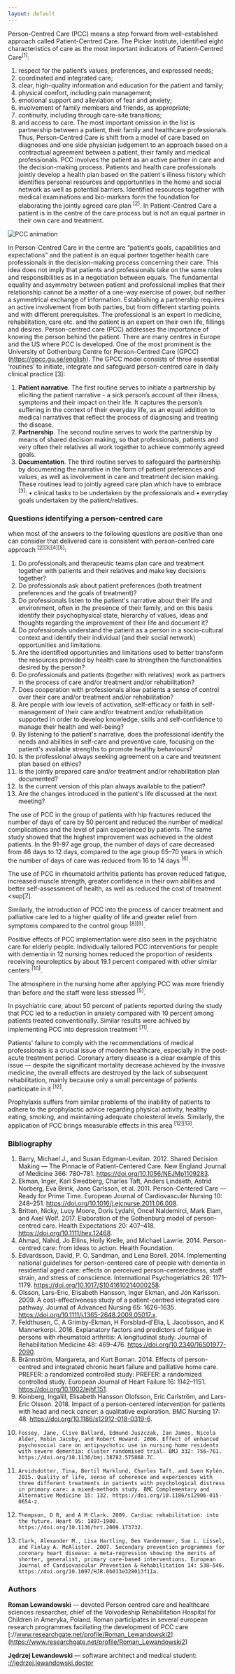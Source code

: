 ```yaml
---
layout: default
---
```


Person-Centred Care (PCC) means a step forward from well-established approach called Patient-Centred Care. The Picker Institute, identified eight characteristics of care as the most important indicators of Patient-Centred Care<sup>[1]</sup>:

1. respect for the patient’s values, preferences, and expressed needs;
2. coordinated and integrated care;
3. clear, high-quality information and education for the patient and family;
4. physical comfort, including pain management;
5. emotional support and alleviation of fear and anxiety;
6. involvement of family members and friends, as appropriate;
7. continuity, including through care-site transitions;
8. and access to care.
   The most important omission in the list is partnership between a patient, their family and healthcare professionals. Thus, Person-Centred Care is shift from a model of care based on diagnoses and one side physician judgement to an approach based on a contractual agreement between a patient, their family and medical professionals. PCC involves the patient as an active partner in care and the decision-making process. Patients and health care professionals jointly develop a health plan based on the patient´s illness history which identifies personal resources and opportunities in the home and social network as well as potential barriers. Identified resources together with medical examinations and bio-markers form the foundation for elaborating the jointly agreed care plan <sup>[2]</sup>.
   In Patient-Centred Care a patient is in the centre of the care process but is not an equal partner in their own care and treatment.

![PCC animation](/assets/PCC_animation_720.gif)

In Person-Centred Care in the centre are “patient’s goals, capabilities and expectations” and the patient is an equal partner together health care professionals in the decision-making process concerning their care. This idea does not imply that patients and professionals take on the same roles and responsibilities as in a negotiation between equals. The fundamental equality and asymmetry between patient and professional implies that their relationship cannot be a matter of a one-way exercise of power, but neither a symmetrical exchange of information. Establishing a partnership requires an active involvement from both parties, but from different starting points and with different prerequisites. The professional is an expert in medicine, rehabilitation, care etc. and the patient is an expert on their own life, fillings and desires. Person-centred care (PCC) addresses the importance of knowing the person behind the patient.
There are many centres in Europe and the US where PCC is developed. One of the most prominent is the University of Gothenburg Centre for Person-Centred Care (GPCC) (https://gpcc.gu.se/english). The GPCC model consists of three essential ‘routines’ to initiate, integrate and safeguard person-centred care in daily clinical practice [3]:

1. **Patient narrative**. The first routine serves to initiate a partnership by eliciting the patient narrative - a sick person’s account of their illness, symptoms and their impact on their life. It captures the person’s suffering in the context of their everyday life, as an equal addition to medical narratives that reflect the process of diagnosing and treating the disease.
2. **Partnership**. The second routine serves to work the partnership by means of shared decision making, so that professionals, patients and very often their relatives all work together to achieve commonly agreed goals.
3. **Documentation**. The third routine serves to safeguard the partnership by documenting the narrative in the form of patient preferences and values, as well as involvement in care and treatment decision making.
   These routines lead to jointly agreed care plan which have to embrace <sup>[3]</sup>:
   • clinical tasks to be undertaken by the professionals and
   • everyday goals undertaken by the patient/relatives.

### Questions identifying a person-centred care

when most of the answers to the following questions are positive than one can consider that delivered care is consistent with person-centred care approach <sup>[2][3][4][5]</sup>:

1. Do professionals and therapeutic teams plan care and treatment together with patients and their relatives and make key decisions together?
2. Do professionals ask about patient preferences (both treatment preferences and the goals of treatment)?
3. Do professionals listen to the patient's narrative about their life and environment, often in the presence of their family, and on this basis identify their psychophysical state, hierarchy of values, ideas and thoughts regarding the improvement of their life and document it?
4. Do professionals understand the patient as a person in a socio-cultural context and identify their individual (and their social network) opportunities and limitations.
5. Are the identified opportunities and limitations used to better transform the resources provided by health care to strengthen the functionalities desired by the person?
6. Do professionals and patients (together with relatives) work as partners in the process of care and/or treatment and/or rehabilitation?
7. Does cooperation with professionals allow patients a sense of control over their care and/or treatment and/or rehabilitation?
8. Are people with low levels of activation, self-efficacy or faith in self-management of their care and/or treatment and/or rehabilitation supported in order to develop knowledge, skills and self-confidence to manage their health and well-being?
9. By listening to the patient's narrative, does the professional identify the needs and abilities in self-care and preventive care, focusing on the patient's available strengths to promote healthy behaviours?
10. Is the professional always seeking agreement on a care and treatment plan based on ethics?
11. Is the jointly prepared care and/or treatment and/or rehabilitation plan documented?
12. Is the current version of this plan always available to the patient?
13. Are the changes introduced in the patient's life discussed at the next meeting?

The use of PCC in the group of patients with hip fractures reduced the number of days of care by 50 percent and reduced the number of medical complications and the level of pain experienced by patients. The same study showed that the highest improvement was achieved in the oldest patients. In the 91–97 age group, the number of days of care decreased from 46 days to 12 days, compared to the age group 65–70 years in which the number of days of care was reduced from 16 to 14 days <sup>[6]</sup>.

The use of PCC in rheumatoid arthritis patients has proven reduced fatigue, increased muscle strength, greater confidence in their own abilities and better self-assessment of health, as well as reduced the cost of treatment <sup[7]</sup>.

Similarly, the introduction of PCC into the process of cancer treatment and palliative care led to a higher quality of life and greater relief from symptoms compared to the control group <sup>[8][9]</sup>.

Positive effects of PCC implementation were also seen in the psychiatric care for elderly people. Individually tailored PCC interventions for people with dementia in 12 nursing homes reduced the proportion of residents receiving neuroleptics by about 19.1 percent compared with other similar centers <sup>[10]</sup>.

The atmosphere in the nursing home after applying PCC was more friendly than before and the staff were less stressed <sup>[5]</sup>.

In psychiatric care, about 50 percent of patients reported during the study that PCC led to a reduction in anxiety compared with 10 percent among patients treated conventionally. Similar results were achived by implementing PCC into depression treatment <sup>[11]</sup>.

Patients' failure to comply with the recommendations of medical professionals is a crucial issue of modern healthcare, especially in the post-acute treatment period. Coronary artery disease is a clear example of this issue — despite the significant mortality decrease achieved by the invasive medicine, the overall effects are destroyed by the lack of subsequent rehabilitation, mainly because only a small percentage of patients participate in it <sup>[12]</sup>.

Prophylaxis suffers from similar problems of the inability of patients to adhere to the prophylactic advice regarding physical activity, healthy eating, smoking, and maintaining adequate cholesterol levels. Similarly, the application of PCC brings measurable effects in this area <sup>[12][13]</sup>.

### Bibliography

1.  Barry, Michael J., and Susan Edgman-Levitan. 2012. Shared Decision Making — The Pinnacle of Patient-Centered Care. New England Journal of Medicine 366: 780–781. https://doi.org/10.1056/NEJMp1109283.
2.  Ekman, Inger, Karl Swedberg, Charles Taft, Anders Lindseth, Astrid Norberg, Eva Brink, Jane Carlsson, et al. 2011. Person-Centered Care — Ready for Prime Time. European Journal of Cardiovascular Nursing 10: 248–251. https://doi.org/10.1016/j.ejcnurse.2011.06.008.
3.  Britten, Nicky, Lucy Moore, Doris Lydahl, Oncel Naldemirci, Mark Elam, and Axel Wolf. 2017. Elaboration of the Gothenburg model of person-centred care. Health Expectations 20: 407–418. https://doi.org/10.1111/hex.12468.
4.  Ahmad, Nahid, Jo Ellins, Holly Krelle, and Michael Lawrie. 2014. Person-centred care: from ideas to action. Health Foundation.
5.  Edvardsson, David, P. O. Sandman, and Lena Borell. 2014. Implementing national guidelines for person-centered care of people with dementia in residential aged care: effects on perceived person-centeredness, staff strain, and stress of conscience. International Psychogeriatrics 26: 1171–1179. https://doi.org/10.1017/S1041610214000258.
6.  Olsson, Lars-Eric, Elisabeth Hansson, Inger Ekman, and Jón Karlsson. 2009. A cost-effectiveness study of a patient-centred integrated care pathway. Journal of Advanced Nursing 65: 1626–1635. https://doi.org/10.1111/j.1365-2648.2009.05017.x.
7.  Feldthusen, C, A Grimby-Ekman, H Forsblad-d’Elia, L Jacobsson, and K Mannerkorpi. 2016. Explanatory factors and predictors of fatigue in persons with rheumatoid arthritis: A longitudinal study. Journal of Rehabilitation Medicine 48: 469–476. https://doi.org/10.2340/16501977-2090.
8.  Brännström, Margareta, and Kurt Boman. 2014. Effects of person-centred and integrated chronic heart failure and palliative home care. PREFER: a randomized controlled study: PREFER: a randomized controlled study. European Journal of Heart Failure 16: 1142–1151. https://doi.org/10.1002/ejhf.151.
9.  Koinberg, Ingalill, Elisabeth Hansson Olofsson, Eric Carlström, and Lars-Eric Olsson. 2018. Impact of a person-centered intervention for patients with head and neck cancer: a qualitative exploration. BMC Nursing 17: 48. https://doi.org/10.1186/s12912-018-0319-6.
10.     Fossey, Jane, Clive Ballard, Edmund Juszczak, Ian James, Nicola Alder, Robin Jacoby, and Robert Howard. 2006. Effect of enhanced psychosocial care on antipsychotic use in nursing home residents with severe dementia: cluster randomised trial. BMJ 332: 756–761. https://doi.org/10.1136/bmj.38782.575868.7C.
11.     Arvidsdotter, Tina, Bertil Marklund, Charles Taft, and Sven Kylén. 2015. Quality of life, sense of coherence and experiences with three different treatments in patients with psychological distress in primary care: a mixed-methods study. BMC Complementary and Alternative Medicine 15: 132. https://doi.org/10.1186/s12906-015-0654-z.
12.     Thompson, D R, and A M Clark. 2009. Cardiac rehabilitation: into the future. Heart 95: 1897–1900. https://doi.org/10.1136/hrt.2009.173732.
13.     Clark, Alexander M., Lisa Hartling, Ben Vandermeer, Sue L. Lissel, and Finlay A. McAlister. 2007. Secondary prevention programmes for coronary heart disease: a meta-regression showing the merits of shorter, generalist, primary care-based interventions. European Journal of Cardiovascular Prevention & Rehabilitation 14: 538–546. https://doi.org/10.1097/HJR.0b013e328013f11a.

### Authors

**Roman Lewandowski** — devoted Person centred care and healthcare sciences researcher, chief of the Voivodeship Rehabilitation Hospital for Children in Ameryka, Poland. Roman participates in several european research programmes faciliating the development of PCC care [://www.researchgate.net/profile/Roman_Lewandowski2](https://www.researchgate.net/profile/Roman_Lewandowski2)

**Jędrzej Lewandowski** — software architect and medical student: [://jedrzej.lewandowski.doctor](https://jedrzej.lewandowski.doctor)
